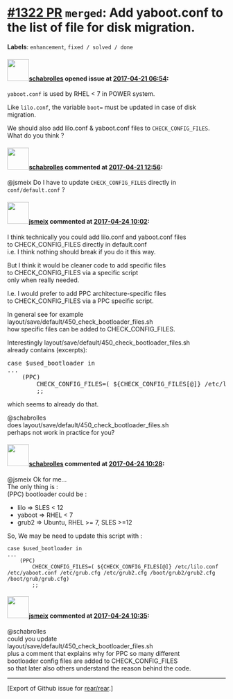 [\#1322 PR](https://github.com/rear/rear/pull/1322) `merged`: Add yaboot.conf to the list of file for disk migration.
=====================================================================================================================

**Labels**: `enhancement`, `fixed / solved / done`

#### <img src="https://avatars.githubusercontent.com/u/19491077?u=0021b16ab426902cbe676f6831f41607bbe4d441&v=4" width="50">[schabrolles](https://github.com/schabrolles) opened issue at [2017-04-21 06:54](https://github.com/rear/rear/pull/1322):

`yaboot.conf` is used by RHEL &lt; 7 in POWER system.

Like `lilo.conf`, the variable `boot=` must be updated in case of disk
migration.

We should also add lilo.conf & yaboot.conf files to
`CHECK_CONFIG_FILES`. What do you think ?

#### <img src="https://avatars.githubusercontent.com/u/19491077?u=0021b16ab426902cbe676f6831f41607bbe4d441&v=4" width="50">[schabrolles](https://github.com/schabrolles) commented at [2017-04-21 12:56](https://github.com/rear/rear/pull/1322#issuecomment-296183208):

@jsmeix Do I have to update `CHECK_CONFIG_FILES` directly in
`conf/default.conf` ?

#### <img src="https://avatars.githubusercontent.com/u/1788608?u=925fc54e2ce01551392622446ece427f51e2f0ce&v=4" width="50">[jsmeix](https://github.com/jsmeix) commented at [2017-04-24 10:02](https://github.com/rear/rear/pull/1322#issuecomment-296602756):

I think technically you could add lilo.conf and yaboot.conf files  
to CHECK\_CONFIG\_FILES directly in default.conf  
i.e. I think nothing should break if you do it this way.

But I think it would be cleaner code to add specific files  
to CHECK\_CONFIG\_FILES via a specific script  
only when really needed.

I.e. I would prefer to add PPC architecture-specific files  
to CHECK\_CONFIG\_FILES via a PPC specific script.

In general see for example  
layout/save/default/450\_check\_bootloader\_files.sh  
how specific files can be added to CHECK\_CONFIG\_FILES.

Interestingly layout/save/default/450\_check\_bootloader\_files.sh  
already contains (excerpts):

<pre>
case $used_bootloader in
...
    (PPC)
        CHECK_CONFIG_FILES=( ${CHECK_CONFIG_FILES[@]} /etc/lilo.conf /etc/yaboot.conf)
        ;;
</pre>

which seems to already do that.

@schabrolles  
does layout/save/default/450\_check\_bootloader\_files.sh  
perhaps not work in practice for you?

#### <img src="https://avatars.githubusercontent.com/u/19491077?u=0021b16ab426902cbe676f6831f41607bbe4d441&v=4" width="50">[schabrolles](https://github.com/schabrolles) commented at [2017-04-24 10:28](https://github.com/rear/rear/pull/1322#issuecomment-296610150):

@jsmeix Ok for me...  
The only thing is :  
(PPC) bootloader could be :

-   lilo =&gt; SLES &lt; 12
-   yaboot =&gt; RHEL &lt; 7
-   grub2 =&gt; Ubuntu, RHEL &gt;= 7, SLES &gt;=12

So, We may be need to update this script with :

    case $used_bootloader in
    ...
        (PPC)
            CHECK_CONFIG_FILES=( ${CHECK_CONFIG_FILES[@]} /etc/lilo.conf /etc/yaboot.conf /etc/grub.cfg /etc/grub2.cfg /boot/grub2/grub2.cfg /boot/grub/grub.cfg)
            ;;

#### <img src="https://avatars.githubusercontent.com/u/1788608?u=925fc54e2ce01551392622446ece427f51e2f0ce&v=4" width="50">[jsmeix](https://github.com/jsmeix) commented at [2017-04-24 10:35](https://github.com/rear/rear/pull/1322#issuecomment-296612746):

@schabrolles  
could you update  
layout/save/default/450\_check\_bootloader\_files.sh  
plus a comment that explains why for PPC so many different  
bootloader config files are added to CHECK\_CONFIG\_FILES  
so that later also others understand the reason behind the code.

------------------------------------------------------------------------

\[Export of Github issue for
[rear/rear](https://github.com/rear/rear).\]
